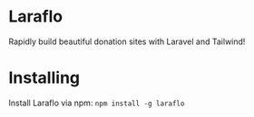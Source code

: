 # Laraflo
Rapidly build beautiful donation sites with Laravel and Tailwind!

# Installing
Install Laraflo via npm:
`npm install -g laraflo`